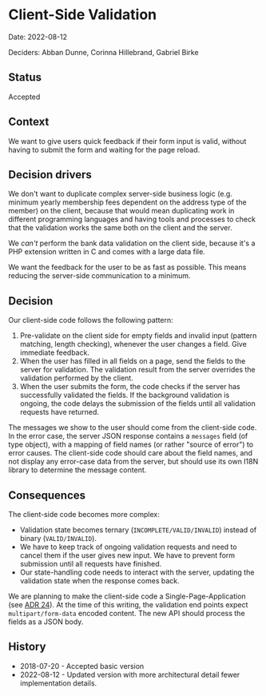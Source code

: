 # Client-Side Validation

Date: 2022-08-12

Deciders: Abban Dunne, Corinna Hillebrand, Gabriel Birke

## Status
Accepted

## Context

We want to give users quick feedback if their form input is valid, without having to submit the form and waiting for the page reload.

## Decision drivers

We don't want to duplicate complex server-side business logic (e.g. minimum
yearly membership fees dependent on the address type of the member) on the client,
because that would mean duplicating work in different programming
languages and having tools and processes to check that the validation
works the same both on the client and the server.

We *can't* perform the bank data validation on the client side, because
it's a PHP extension written in C and comes with a large data file.

We want the feedback for the user to be as fast as possible. This means
reducing the server-side communication to a minimum.



## Decision

Our client-side code follows the following pattern:

1. Pre-validate on the client side for empty fields and invalid input
   (pattern matching, length checking), whenever the user changes a field.
   Give immediate feedback.
2. When the user has filled in all fields on a page, send the fields to
   the server for validation. The validation result from the server
   overrides the validation performed by the client.
3. When the user submits the form, the code checks if the server has
   successfully validated the fields. If the background validation is
   ongoing, the code delays the submission of the fields until all
   validation requests have returned.

The messages we show to the user should come from the client-side code. In
the error case, the server JSON response contains a `messages` field (of
type object), with a mapping of field names (or rather "source of error")
to error causes. The client-side code should care about the field names,
and not display any error-case data from the server, but should use its
own I18N library to determine the message content.

## Consequences

The client-side code becomes more complex:

* Validation state becomes ternary (`INCOMPLETE/VALID/INVALID`) instead of binary (`VALID/INVALID`).
* We have to keep track of ongoing validation requests and need to cancel them if the user gives new input. 
  We have to prevent form  submission until all requests have finished.
* Our state-handling code needs to interact with the server, updating the
  validation state when the response comes back.

We are planning to make the client-side code a Single-Page-Application
(see [ADR 24](./021_Single_or_Multi_Page_Application_Architecture.md)). At
the time of this writing, the validation end points expect
`multipart/form-data` encoded content. The new API should process the
fields as a JSON body.

## History

* 2018-07-20 - Accepted basic version
* 2022-08-12 - Updated version with more architectural detail fewer
	implementation details.

